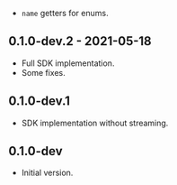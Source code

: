 - `name` getters for enums.

## 0.1.0-dev.2 - 2021-05-18

- Full SDK implementation.
- Some fixes.

## 0.1.0-dev.1

- SDK implementation without streaming.

## 0.1.0-dev

- Initial version.
